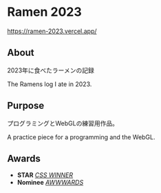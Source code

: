 # Ramen 2023

https://ramen-2023.vercel.app/

## About

2023年に食べたラーメンの記録

The Ramens log I ate in 2023.

## Purpose

プログラミングとWebGLの練習用作品。

A practice piece for a programming and the WebGL.

## Awards

- **STAR** *[CSS WINNER](https://www.csswinner.com/details/ramen2023/17776)*
- **Nominee** *[AWWWARDS](https://www.awwwards.com/sites/ramen2023)*
